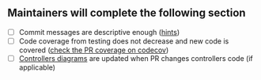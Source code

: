## Maintainers will complete the following section

- [ ] Commit messages are descriptive enough ([hints](https://www.freecodecamp.org/news/how-to-write-better-git-commit-messages/))
- [ ] Code coverage from testing does not decrease and new code is covered ([check the PR coverage on codecov](https://app.codecov.io/gh/konflux-ci/integration-service/pulls))
- [ ] [Controllers diagrams](https://github.com/konflux-ci/integration-service/tree/main/docs) are updated when PR changes controllers code  (if applicable)

